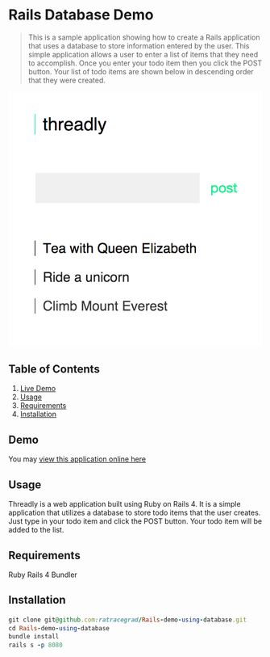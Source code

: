 # Rails Database Demo
> This is a sample application showing how to create a Rails application that uses a database to store information entered by the user.
> This simple application allows a user to enter a list of items that they need to accomplish. Once you enter your todo item then you click the POST button.
> Your list of todo items are shown below in descending order that they were created.

![Threadly Demo](/screenshots/threadly.png?raw=true "Threadly Demo")

## Table of Contents

1. [Live Demo](#demo)
2. [Usage](#usage)
3. [Requirements](#requirements)
4. [Installation](#installation)

## Demo
You may [view this application online here](https://rails-database-demo.herokuapp.com/)

## Usage

Threadly is a web application built using Ruby on Rails 4. It is a simple application that utilizes a database to store todo items that the user creates. Just type in your todo item and click the POST button. Your todo item will be added to the list.

## Requirements

Ruby
Rails 4
Bundler

## Installation

```ruby
git clone git@github.com:ratracegrad/Rails-demo-using-database.git
cd Rails-demo-using-database
bundle install
rails s -p 8080
```
